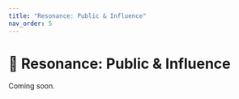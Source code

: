```yaml
---
title: "Resonance: Public & Influence"
nav_order: 5
---
```


# 🍓 Resonance: Public & Influence

Coming soon.

